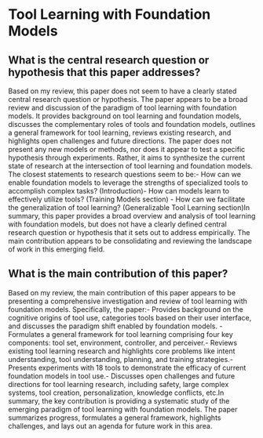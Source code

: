 # Tool Learning with Foundation Models

## What is the central research question or hypothesis that this paper addresses?

Based on my review, this paper does not seem to have a clearly stated central research question or hypothesis. The paper appears to be a broad review and discussion of the paradigm of tool learning with foundation models. It provides background on tool learning and foundation models, discusses the complementary roles of tools and foundation models, outlines a general framework for tool learning, reviews existing research, and highlights open challenges and future directions. The paper does not present any new models or methods, nor does it appear to test a specific hypothesis through experiments. Rather, it aims to synthesize the current state of research at the intersection of tool learning and foundation models. The closest statements to research questions seem to be:- How can we enable foundation models to leverage the strengths of specialized tools to accomplish complex tasks? (Introduction)- How can models learn to effectively utilize tools? (Training Models section) - How can we facilitate the generalization of tool learning? (Generalizable Tool Learning section)In summary, this paper provides a broad overview and analysis of tool learning with foundation models, but does not have a clearly defined central research question or hypothesis that it sets out to address empirically. The main contribution appears to be consolidating and reviewing the landscape of work in this emerging field.


## What is the main contribution of this paper?

Based on my review, the main contribution of this paper appears to be presenting a comprehensive investigation and review of tool learning with foundation models. Specifically, the paper:- Provides background on the cognitive origins of tool use, categories tools based on their user interface, and discusses the paradigm shift enabled by foundation models. - Formulates a general framework for tool learning comprising four key components: tool set, environment, controller, and perceiver.- Reviews existing tool learning research and highlights core problems like intent understanding, tool understanding, planning, and training strategies.- Presents experiments with 18 tools to demonstrate the efficacy of current foundation models in tool use.- Discusses open challenges and future directions for tool learning research, including safety, large complex systems, tool creation, personalization, knowledge conflicts, etc.In summary, the key contribution is providing a systematic study of the emerging paradigm of tool learning with foundation models. The paper summarizes progress, formulates a general framework, highlights challenges, and lays out an agenda for future work in this area.
